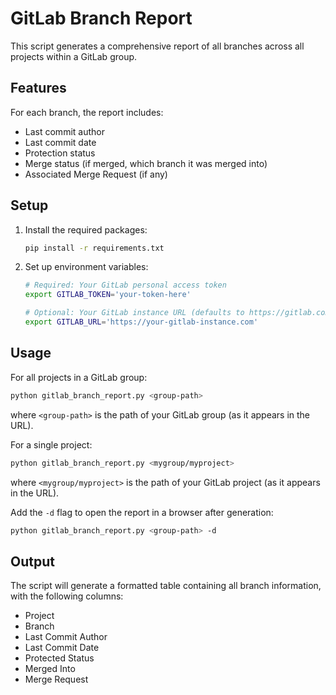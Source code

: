 # GitLab Branch Report

This script generates a comprehensive report of all branches across all projects within a GitLab group.

## Features

For each branch, the report includes:
- Last commit author
- Last commit date
- Protection status
- Merge status (if merged, which branch it was merged into)
- Associated Merge Request (if any)

## Setup

1. Install the required packages:
   ```bash
   pip install -r requirements.txt
   ```

2. Set up environment variables:
   ```bash
   # Required: Your GitLab personal access token
   export GITLAB_TOKEN='your-token-here'
   
   # Optional: Your GitLab instance URL (defaults to https://gitlab.com)
   export GITLAB_URL='https://your-gitlab-instance.com'
   ```

## Usage

For all projects in a GitLab group:
```bash
python gitlab_branch_report.py <group-path>
```
where `<group-path>` is the path of your GitLab group (as it appears in the URL).

For a single project:
```bash
python gitlab_branch_report.py <mygroup/myproject>
```
where `<mygroup/myproject>` is the path of your GitLab project (as it appears in the URL).

Add the `-d` flag to open the report in a browser after generation:
```bash
python gitlab_branch_report.py <group-path> -d
```

## Output

The script will generate a formatted table containing all branch information, with the following columns:
- Project
- Branch
- Last Commit Author
- Last Commit Date
- Protected Status
- Merged Into
- Merge Request

